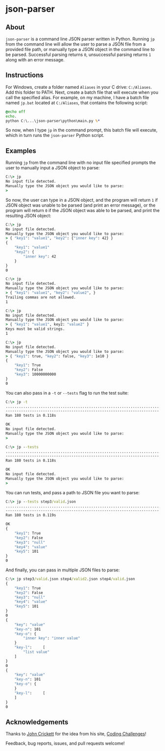 # json-parser

## About
`json-parser` is a command line JSON parser written in Python. Running `jp` from the command line will allow the user to parse a JSON file from a provided file path, or manually type a JSON object in the command line to be parsed. Successful parsing returns `0`, unsuccessful parsing returns `1` along with an error message. 

## Instructions
For Windows, create a folder named `Aliases` in your C drive: `C:/Aliases`. Add this folder to PATH. Next, create a batch file that will execute when you call the specified alias. For example, on my machine, I have a batch file named `jp.bat` located at `C:/Aliases`, that contains the following script:

```bat
@echo off
echo.
python C:\...\json-parser\python\main.py %*
```

So now, when I type `jp` in the command prompt, this batch file will execute, which in turn runs the `json-parser` Python script.

## Examples

Running `jp` from the command line with no input file specified prompts the user to manually input a JSON object to parse:

```cmd
C:\> jp
No input file detected.
Manually type the JSON object you would like to parse:
>
```
So now, the user can type in a JSON object, and the program will return `1` if JSON object was unable to be parsed (and print an error message), or the program will return `0` if the JSON object was able to be parsed, and print the resulting JSON object:

```cmd
C:\> jp
No input file detected.
Manually type the JSON object you would like to parse:
> { "key1": "value1", "key2": {"inner key": 42} }
{
    "key1": "value1"
    "key2": {
        "inner key": 42
    }
}
0
```
```cmd
C:\> jp
No input file detected.
Manually type the JSON object you would like to parse:
> { "key1": "value1", "key2": "value2", }
Trailing commas are not allowed.
1
```
```cmd
C:\> jp
No input file detected.
Manually type the JSON object you would like to parse:
> { "key1": "value1", key2: "value2" }
Keys must be valid strings.
1
```
```cmd
C:\> jp
No input file detected.
Manually type the JSON object you would like to parse:
> { "key1": true, "key2": false, "key3": 1e10 }
{
    "key1": True
    "key2": False
    "key3": 10000000000
}
0
```
You can also pass in a `-t` or `--tests` flag to run the test suite:
```cmd
C:\> jp -t
....................................................................................................................................................................................
----------------------------------------------------------------------
Ran 180 tests in 0.118s

OK
No input file detected.
Manually type the JSON object you would like to parse:
> 
```
```cmd
C:\> jp --tests
....................................................................................................................................................................................
----------------------------------------------------------------------
Ran 180 tests in 0.118s

OK
No input file detected.
Manually type the JSON object you would like to parse:
> 
```
You can run tests, and pass a path to JSON file you want to parse:
```cmd
C:\> jp --tests step3/valid.json
....................................................................................................................................................................................
----------------------------------------------------------------------
Ran 180 tests in 0.119s

OK
{
    "key1": True
    "key2": False
    "key3": "null"
    "key4": "value"
    "key5": 101
}
0
```
And finally, you can pass in multiple JSON files to parse:
```cmd
C:\> jp step3/valid.json step4/valid2.json step4/valid.json
{
    "key1": True
    "key2": False
    "key3": "null"
    "key4": "value"
    "key5": 101
}
0
{
    "key": "value"
    "key-n": 101
    "key-o": {
        "inner key": "inner value"
    }
    "key-l":     [
        "list value"
    ]
}
0
{
    "key": "value"
    "key-n": 101
    "key-o": {
    }
    "key-l":     [
    ]
}
0
```

## Acknowledgements
Thanks to [John Crickett](https://github.com/JohnCrickett) for the idea from his site, [Coding Challenges](https://codingchallenges.fyi/challenges/challenge-json-parser)!

Feedback, bug reports, issues, and pull requests welcome!
